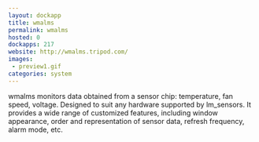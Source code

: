```yaml
---
layout: dockapp
title: wmalms
permalink: wmalms
hosted: 0
dockapps: 217
website: http://wmalms.tripod.com/
images:
 - preview1.gif
categories: system
---
```

wmalms monitors data obtained from a sensor chip: temperature, fan speed,
voltage.  Designed to suit any hardware supported by lm_sensors. It provides a
wide range of customized features, including window appearance, order and
representation of sensor data, refresh frequency, alarm mode, etc.
